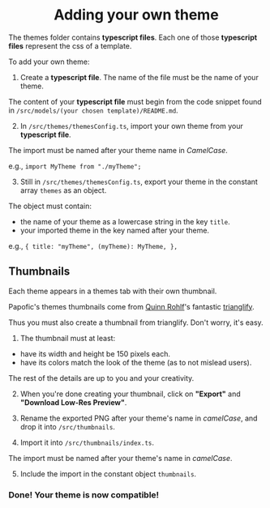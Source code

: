 <div align="center">

# Adding your own theme

</div>

The themes folder contains **typescript files**.
Each one of those **typescript files** represent the css of a template.

To add your own theme:

1. Create a **typescript file**. The name of the file must be the name of your theme.

<!-- named after an existing template of your choice from `/src/models`. -->

The content of your **typescript file** must begin from the code snippet found in `/src/models/(your chosen template)/README.md`.

2. In `/src/themes/themesConfig.ts`, import your own theme from your **typescript file**.

The import must be named after your theme name in _CamelCase_.

e.g., `import MyTheme from "./myTheme";`

3. Still in `/src/themes/themesConfig.ts`, export your theme in the constant array `themes` as an object.

The object must contain:

- the name of your theme as a lowercase string in the key `title`.
- your imported theme in the key named after your theme.

e.g., `{ title: "myTheme", (myTheme): MyTheme, },`

## Thumbnails

Each theme appears in a themes tab with their own thumbnail.

Papofic's themes thumbnails come from [Quinn Rohlf](https://github.com/qrohlf)'s fantastic [trianglify](https://trianglify.io/).

Thus you must also create a thumbnail from trianglify. Don't worry, it's easy.

1. The thumbnail must at least:

- have its width and height be 150 pixels each.
- have its colors match the look of the theme (as to not mislead users).

The rest of the details are up to you and your creativity.

2. When you're done creating your thumbnail, click on **"Export"** and **"Download Low-Res Preview"**.

3. Rename the exported PNG after your theme's name in _camelCase_, and drop it into `/src/thumbnails`.

4. Import it into `/src/thumbnails/index.ts`.

The import must be named after your theme's name in _camelCase_.

5. Include the import in the constant object `thumbnails`.

### Done! Your theme is now compatible!

